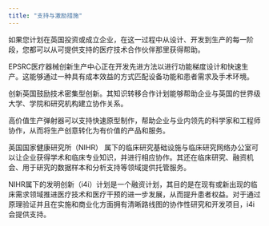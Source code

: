 ```yaml
---
title: "支持与激励措施"
---
```

如果您计划在英国投资或成立企业，在这一过程中从设计、开发到生产的每一阶段，您都可以从可提供支持的医疗技术合作伙伴那里获得帮助。

EPSRC医疗器械创新生产中心正在开发先进方法以进行功能梯度设计和快速生产。这能够通过一种具有成本效益的方式匹配设备功能和患者需求及手术环境。

创新英国鼓励技术密集型创新。其知识转移合作计划能够帮助企业与英国的世界级大学、学院和研究机构建立协作关系。

高价值生产弹射器可以支持快速原型制作，帮助企业与业内领先的科学家和工程师协作，从而将生产创意转化为有价值的产品和服务。

英国国家健康研究所（NIHR） 属下的临床研究基础设施与临床研究网络办公室可以让企业获得学术和临床专业知识，并进行相应协作。其还在临床研究、融资机会、用于研究的数据样本和分析支持等领域提供托管服务。

NIHR属下的发明创新（i4i）计划是一个融资计划，其目的是在现有或新出现的临床需求领域推进医疗技术和医疗干预的进一步发展，从而提升患者权益。对于通过原理验证并且在实施和商业化方面拥有清晰路线图的协作性研究和开发项目，i4i会提供支持。

